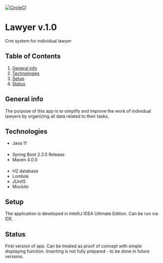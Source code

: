 [![CircleCI](https://circleci.com/gh/BartlomiejBak/lawyer/tree/lawyer_1.0.svg?style=svg)](https://circleci.com/gh/BartlomiejBak/lawyer)

# Lawyer v.1.0
Crm system for individual lawyer

## Table of Contents
1. [General info](#General-info)
2. [Technologies](#Technologies)
3. [Setup](#Setup)
4. [Status](#Status)


## General info
The purpose of this app is to simplify and improve the work of individual lawyers by organizing
all data related to their tasks. 

## Technologies
- Java 11 
####
- Spring Boot 2.3.5 Release
- Maven 4.0.0
####
- H2 database
- Lombok
- JUnit5
- Mockito
####
## Setup
The application is developed in IntelliJ IDEA Ultimate Edition.
Can be run via IDE. 

## Status
First version of app. Can be treated as proof of concept with simple displaying function. 
Inserting is not fully prepared - to be done in future versions.
